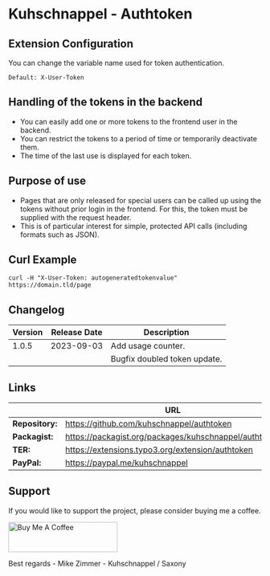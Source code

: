 # Kuhschnappel - Authtoken

## Extension Configuration 

You can change the variable name used for token authentication.

```Default: X-User-Token```

## Handling of the tokens in the backend

- You can easily add one or more tokens to the frontend user in the backend.
- You can restrict the tokens to a period of time or temporarily deactivate them.
- The time of the last use is displayed for each token.

## Purpose of use

- Pages that are only released for special users can be called up using the tokens without prior login in the frontend. For this, the token must be supplied with the request header.
- This is of particular interest for simple, protected API calls (including formats such as JSON).

## Curl Example

```curl -H "X-User-Token: autogeneratedtokenvalue" https://domain.tld/page```

## Changelog

| Version     | Release Date | Description                                            |
|-------------|--------------|--------------------------------------------------------|
| 1.0.5       | 2023-09-03   | Add usage counter.                                     |
|             |              | Bugfix doubled token update.                           |

## Links

|                 | URL                                                   |
|-----------------|-------------------------------------------------------|
| **Repository:** | https://github.com/kuhschnappel/authtoken             |
| **Packagist:**  | https://packagist.org/packages/kuhschnappel/authtoken |
| **TER:**        | https://extensions.typo3.org/extension/authtoken      |
| **PayPal:**     | https://paypal.me/kuhschnappel                        |

## Support

If you would like to support the project, please consider buying me a coffee.

<a href="https://www.buymeacoffee.com/kuhschnappel" target="_blank"><img src="https://cdn.buymeacoffee.com/buttons/v2/default-yellow.png" alt="Buy Me A Coffee" style="height: 60px !important;width: 217px !important;" ></a>

Best regards - Mike Zimmer - Kuhschnappel / Saxony